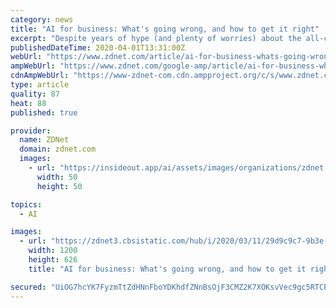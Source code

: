 ```yaml
---
category: news
title: "AI for business: What's going wrong, and how to get it right"
excerpt: "Despite years of hype (and plenty of worries) about the all-conquering power of Artificial Intelligence (AI), there still remains a significant gap between the promise of AI and its reality for business. Tech firms have pitched AI's capabilities for years, but for most organisations, the benefits of AI remain elusive. It's hard to gauge the ..."
publishedDateTime: 2020-04-01T13:31:00Z
webUrl: "https://www.zdnet.com/article/ai-for-business-whats-going-wrong-and-how-to-get-it-right/"
ampWebUrl: "https://www.zdnet.com/google-amp/article/ai-for-business-whats-going-wrong-and-how-to-get-it-right/"
cdnAmpWebUrl: "https://www-zdnet-com.cdn.ampproject.org/c/s/www.zdnet.com/google-amp/article/ai-for-business-whats-going-wrong-and-how-to-get-it-right/"
type: article
quality: 87
heat: 88
published: true

provider:
  name: ZDNet
  domain: zdnet.com
  images:
    - url: "https://insideout.app/ai/assets/images/organizations/zdnet.com-50x50.jpg"
      width: 50
      height: 50

topics:
  - AI

images:
  - url: "https://zdnet3.cbsistatic.com/hub/i/2020/03/11/29d9c9c7-9b3e-4238-850d-13abf03f6a22/1-gartner-orgas-want-to-deploy-more-ai.png"
    width: 1200
    height: 626
    title: "AI for business: What's going wrong, and how to get it right"

secured: "UiOG7hcYK7FyzmTtZdHNnFboYDKhdfZNnBsOjF3CMZ2K7XOKsvVec9gc5RTCP6MYDthRCjjqYrsqW/P/QhnYaSdP0Aj97iSnC7VNXDJ4DuKz/g065SWiVFekv/5zbLSig/fhRh7jeFjllVC0STQ1LbLorotmSQRFXo6crU4zLFGORzQseLrVPdBablmHSzzYUbMAXmFjXh2uFz5Z4uiIYtFiht8Fc7hCgoHmf5LcvSP3xfcdgj/bhk2NpvBAhULukJRdNM6+ZBae7sY5Wv0Z8gtL4Bfm170dbEtIRcqSMIJUCrxhrvcVbGWuyN/9dePSeto3CFl/oemijyDwmu12wwS5Rorwk1Bv85MlTNQXfYNU9+Y4Eo9+1kzSfe3PU1CFV3xG7MDtAlLQLhk6zeshXwf5YoiOVE/e5lzte01WKWkJnPhvaA0wmPKDh5bUfhYNebZ4tjYxRYpU8mCBFTIxooIiS3+4iaAYswmGPMq+gMI=;xmIukNjNwy6QnvWKO0ZD6w=="
---
```


